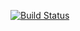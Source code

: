 [![Build Status](https://travis-ci.org/KevinMatthews/c4cs-w17-rpn.svg?branch=master)](https://travis-ci.org/KevinMatthews/c4cs-w17-rpn)
